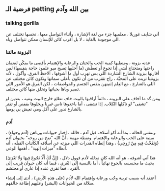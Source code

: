 ## فرضية الـ petting بين الله وآدم

### talking gorilla
آني شايف غوريلا ، معلميها جزء من لغة الإشارة ، وأثناء التواصل معها ، تحسها تختلف عن الي موجودة بالغابة ، لا بل أقرب كائن للإنسان ممكن تتواصل وياه.

### البزونة مالتنا
عدنه بزونة ، ومنطيها كمية الحب والحنان والرعاية والإهتمام بأقصى ما يمكُن لضمان راحتها ومتحتاج لشي إذا تجوع أو تعطش (ما أخليها تصيح ميو علمود حاجة بنفسها)
لمن أقارنها ببزونة الشارع الشاردة اللي بس تهرب أول ما أشوفها ، ألاحظ الفرق.
وأگول ، لأنه بزونتنا تربت على المحبَّة ، راح تقترب من أن تكون بأعلى سماتها وتكون كائن مختلف عن اللي بالشارع ، مع العِلم إثنينهن بنفس الجسم والمواصفات ، لكن الفرق هو الأمور اللي تصير وياها بحياتها وتخلق منها كائن مختلف.

ومن گد ما أخاف على البزونة ، دائماً أراقبها بالبيت خاف تطلع خارج البيت وتتيه ، بعدين لو "تشقى" لو تاكلها الكلاب.
إذا تشقى ، أما ياخذوها ناس غيرنا ويخلوها بقفص أو تفتر بالشارع تدور على أكل ومي تعيش بي يومها.

### آدم
وبنفس الحالة ، بما أنه أكو أسلاف قبل آدم ، فالله ، إختار حيوانات ورباهن (آدم وحواء) ، مبنية على الحب والرعاية والإهتمام. ونقطة مهمة ، أَنَّ الله "نفخ من روحه" بحيوان آدم  {وَنَفَخْتُ فِيهِ مِنْ رُوحِي} ، وهذا إنطاه القدرات اللي ميزته عن أسلافه الكائنات القبله ، أنه أنطاه "ميزات إلهية" ، أهمها الوعي.

{إِنَّ لَكَ أَلَّا تَجُوعَ فِيهَا وَلَا تَعْرَىٰ}
هذا آني أشوفه ، هو أنه الله كان مدلله لأدم فوول دلال ، بحيث ما محسسه بالجوع نهائياً ، أما بالنسبة إلى العُري ، فبما أنه كان حيوان قريب إلى القرد ، فما تفرق عنده إذا عاري أو محتشم.

أعتقد أنه بسبب تربية وحُب ورعاية وإهتمام الله لأدم (على هذهِ الأرض) ، أدى إلى إنشاء سلالة من الحيوانات (البشر) وعليهم إطاعة خالقهم.